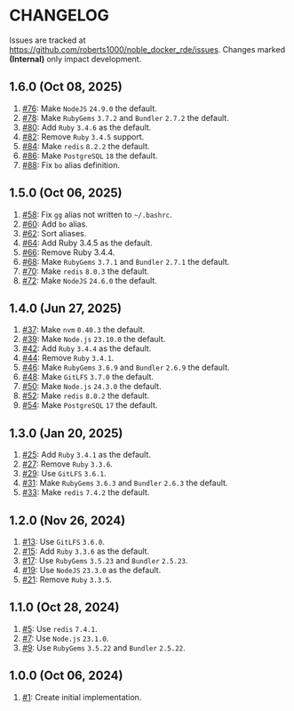 # CHANGELOG

Issues are tracked at https://github.com/roberts1000/noble_docker_rde/issues. Changes marked **(Internal)** only impact development. 

## 1.6.0 (Oct 08, 2025)

1. [#76](../../issues/76): Make `NodeJS` `24.9.0` the default.
1. [#78](../../issues/78): Make `RubyGems` `3.7.2` and `Bundler` `2.7.2` the default.
1. [#80](../../issues/80): Add `Ruby` `3.4.6` as the default.
1. [#82](../../issues/82): Remove `Ruby` `3.4.5` support.
1. [#84](../../issues/84): Make `redis` `8.2.2` the default.
1. [#86](../../issues/86): Make `PostgreSQL` `18` the default.
1. [#88](../../issues/88): Fix `bo` alias definition.

## 1.5.0 (Oct 06, 2025)

1. [#58](../../issues/58): Fix `gg` alias not written to `~/.bashrc`.
1. [#60](../../issues/60): Add `bo` alias.
1. [#62](../../issues/62): Sort aliases.
1. [#64](../../issues/64): Add Ruby 3.4.5 as the default.
1. [#66](../../issues/66): Remove Ruby 3.4.4.
1. [#68](../../issues/68): Make `RubyGems` `3.7.1` and `Bundler` `2.7.1` the default.
1. [#70](../../issues/70): Make `redis` `8.0.3` the default.
1. [#72](../../issues/72): Make `NodeJS` `24.6.0` the default.

## 1.4.0 (Jun 27, 2025)

1. [#37](../../issues/37): Make `nvm` `0.40.3` the default.
1. [#39](../../issues/39): Make `Node.js` `23.10.0` the default.
1. [#42](../../issues/42): Add `Ruby` `3.4.4` as the default.
1. [#44](../../issues/44): Remove `Ruby` `3.4.1`.
1. [#46](../../issues/46): Make `RubyGems` `3.6.9` and `Bundler` `2.6.9` the default.
1. [#48](../../issues/48): Make `GitLFS` `3.7.0` the default.
1. [#50](../../issues/50): Make `Node.js` `24.3.0` the default.
1. [#52](../../issues/52): Make `redis` `8.0.2` the default.
1. [#54](../../issues/54): Make `PostgreSQL` `17` the default.

## 1.3.0 (Jan 20, 2025)

1. [#25](../../issues/25): Add `Ruby` `3.4.1` as the default.
1. [#27](../../issues/27): Remove `Ruby` `3.3.6`.
1. [#29](../../issues/29): Use `GitLFS` `3.6.1`.
1. [#31](../../issues/31): Make `RubyGems` `3.6.3` and `Bundler` `2.6.3` the default.
1. [#33](../../issues/33): Make `redis` `7.4.2` the default.

## 1.2.0 (Nov 26, 2024)

1. [#13](../../issues/13): Use `GitLFS` `3.6.0`.
1. [#15](../../issues/15): Add `Ruby` `3.3.6` as the default.
1. [#17](../../issues/17): Use `RubyGems` `3.5.23` and `Bundler` `2.5.23`.
1. [#19](../../issues/19): Use `NodeJS` `23.3.0` as the default.
1. [#21](../../issues/21): Remove `Ruby` `3.3.5`.

## 1.1.0 (Oct 28, 2024)

1. [#5](../../issues/5): Use `redis` `7.4.1`.
1. [#7](../../issues/7): Use `Node.js` `23.1.0`.
1. [#9](../../issues/9): Use `RubyGems` `3.5.22` and `Bundler` `2.5.22`.

## 1.0.0 (Oct 06, 2024)

1. [#1](../../issues/1): Create initial implementation.
